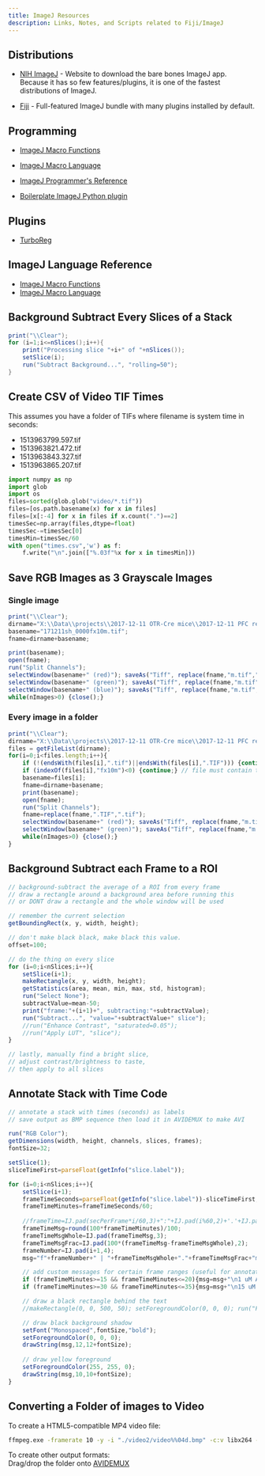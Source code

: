 ```yaml
---
title: ImageJ Resources
description: Links, Notes, and Scripts related to Fiji/ImageJ
---
```


## Distributions

* [NIH ImageJ](https://imagej.nih.gov/ij/) - Website to download the bare bones ImageJ app. Because it has so few features/plugins, it is one of the fastest distributions of ImageJ.

* [Fiji](https://fiji.sc/) - Full-featured ImageJ bundle with many plugins installed by default.

## Programming

* [ImageJ Macro Functions](https://imagej.nih.gov/ij/developer/macro/functions.html)

* [ImageJ Macro Language](https://imagej.nih.gov/ij/developer/macro/macros.html)

* [ImageJ Programmer's Reference](https://imagej.nih.gov/ij/docs/macro_reference_guide.pdf)

* [Boilerplate ImageJ Python plugin](https://github.com/swharden/ImageJ-Python-plugin)

## Plugins

* [TurboReg](http://bigwww.epfl.ch/thevenaz/turboreg/)

## ImageJ Language Reference
* [ImageJ Macro Functions](https://imagej.nih.gov/ij/developer/macro/functions.html)
* [ImageJ Macro Language](https://imagej.nih.gov/ij/developer/macro/macros.html)

## Background Subtract Every Slices of a Stack
```java
print("\\Clear");
for (i=1;i<=nSlices();i++){
	print("Processing slice "+i+" of "+nSlices());
	setSlice(i);
	run("Subtract Background...", "rolling=50");
}
```

## Create CSV of Video TIF Times

This assumes you have a folder of TIFs where filename is system time in seconds:

* 1513963799.597.tif
* 1513963821.472.tif
* 1513963843.327.tif
* 1513963865.207.tif

```python
import numpy as np
import glob
import os
files=sorted(glob.glob("video/*.tif"))
files=[os.path.basename(x) for x in files]
files=[x[:-4] for x in files if x.count(".")==2]
timesSec=np.array(files,dtype=float)
timesSec-=timesSec[0]
timesMin=timesSec/60
with open("times.csv",'w') as f:
    f.write("\n".join(["%.03f"%x for x in timesMin]))
```

## Save RGB Images as 3 Grayscale Images

### Single image

```javascript
print("\\Clear");
dirname="X:\\Data\\projects\\2017-12-11 OTR-Cre mice\\2017-12-11 PFC resp to OXT\\data\\";
basename="171211sh_0000fx10m.tif";
fname=dirname+basename;

print(basename);
open(fname);
run("Split Channels");
selectWindow(basename+" (red)"); saveAs("Tiff", replace(fname,"m.tif","red.tif"));
selectWindow(basename+" (green)"); saveAs("Tiff", replace(fname,"m.tif","green.tif"));
selectWindow(basename+" (blue)"); saveAs("Tiff", replace(fname,"m.tif","blue.tif"));
while(nImages>0) {close();}
```

### Every image in a folder
```javascript
print("\\Clear");
dirname="X:\\Data\\projects\\2017-12-11 OTR-Cre mice\\2017-12-11 PFC resp to OXT\\data\\";
files = getFileList(dirname);
for(i=0;i<files.length;i++){
	if (!(endsWith(files[i],".tif")||endsWith(files[i],".TIF"))) {continue;} // file must be a TIF
	if (indexOf(files[i],"fx10m")<0) {continue;} // file must contain this matching string
	basename=files[i];
	fname=dirname+basename;
	print(basename);
	open(fname);
	run("Split Channels");
	fname=replace(fname,".TIF",".tif");
	selectWindow(basename+" (red)"); saveAs("Tiff", replace(fname,"m.tif","red.tif"));
	selectWindow(basename+" (green)"); saveAs("Tiff", replace(fname,"m.tif","green.tif"));
	while(nImages>0) {close();}
}
```

## Background Subtract each Frame to a ROI
```javascript
// background-subtract the average of a ROI from every frame
// draw a rectangle around a background area before running this
// or DONT draw a rectangle and the whole window will be used

// remember the current selection
getBoundingRect(x, y, width, height);

// don't make black black, make black this value.
offset=100;

// do the thing on every slice
for (i=0;i<nSlices;i++){
	setSlice(i+1);
	makeRectangle(x, y, width, height);
	getStatistics(area, mean, min, max, std, histogram);
	run("Select None");
	subtractValue=mean-50;
	print("frame:"+(i+1)+", subtracting:"+subtractValue);
	run("Subtract...", "value="+subtractValue+" slice");
	//run("Enhance Contrast", "saturated=0.05");
	//run("Apply LUT", "slice");
}

// lastly, manually find a bright slice, 
// adjust contrast/brightness to taste,
// then apply to all slices
```

## Annotate Stack with Time Code
```javascript
// annotate a stack with times (seconds) as labels
// save output as BMP sequence then load it in AVIDEMUX to make AVI

run("RGB Color");
getDimensions(width, height, channels, slices, frames);
fontSize=32;

setSlice(1);
sliceTimeFirst=parseFloat(getInfo("slice.label"));

for (i=0;i<nSlices;i++){
	setSlice(i+1);
	frameTimeSeconds=parseFloat(getInfo("slice.label"))-sliceTimeFirst;
	frameTimeMinutes=frameTimeSeconds/60;
	
	//frameTime=IJ.pad(secPerFrame*i/60,3)+":"+IJ.pad(i%60,2)+'.'+IJ.pad(100*((secPerFrame*i)%1),2);
	frameTimeMsg=round(100*frameTimeMinutes)/100;
	frameTimeMsgWhole=IJ.pad(frameTimeMsg,3);
	frameTimeMsgFrac=IJ.pad(100*(frameTimeMsg-frameTimeMsgWhole),2);
	frameNumber=IJ.pad(i+1,4);
	msg="f"+frameNumber+" | "+frameTimeMsgWhole+"."+frameTimeMsgFrac+"m";

	// add custom messages for certain frame ranges (useful for annotating drugs)
	if (frameTimeMinutes>=15 && frameTimeMinutes<=20){msg=msg+"\n1 uM Ang-II";}
	if (frameTimeMinutes>=30 && frameTimeMinutes<=35){msg=msg+"\n15 uM MT";}

	// draw a black rectangle behind the text
	//makeRectangle(0, 0, 500, 50); setForegroundColor(0, 0, 0); run("Fill", "slice");

	// draw black background shadow
	setFont("Monospaced",fontSize,"bold");
	setForegroundColor(0, 0, 0);
	drawString(msg,12,12+fontSize);
	
	// draw yellow foreground
	setForegroundColor(255, 255, 0);
	drawString(msg,10,10+fontSize);
}
```

## Converting a Folder of images to Video

To create a HTML5-compatible MP4 video file:
```bash
ffmpeg.exe -framerate 10 -y -i "./video2/video%%04d.bmp" -c:v libx264 -pix_fmt yuv420p "video.mp4"
```

To create other output formats:\
Drag/drop the folder onto [AVIDEMUX](http://avidemux.sourceforge.net)